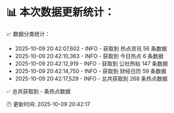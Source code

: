 📊 本次数据更新统计：
==========================

📈 数据分类统计：
- 2025-10-09 20:42:07,602 - INFO - 获取到 热点资讯 56 条数据
- 2025-10-09 20:42:10,363 - INFO - 获取到 今日热点 6 条数据
- 2025-10-09 20:42:12,919 - INFO - 获取到 公社热帖 147 条数据
- 2025-10-09 20:42:14,750 - INFO - 获取到 财经日历 59 条数据
- 2025-10-09 20:42:17,529 - INFO - 总共获取到 268 条热点数据

✅ 总共获取到 - 条热点数据

🕐 更新时间: 2025-10-09 20:42:17

